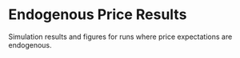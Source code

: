 # Endogenous Price Results

Simulation results and figures for runs where price expectations are endogenous.
